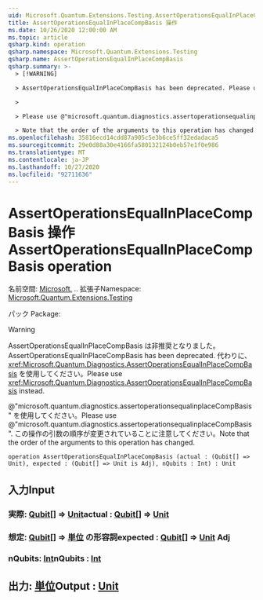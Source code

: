```yaml
---
uid: Microsoft.Quantum.Extensions.Testing.AssertOperationsEqualInPlaceCompBasis
title: AssertOperationsEqualInPlaceCompBasis 操作
ms.date: 10/26/2020 12:00:00 AM
ms.topic: article
qsharp.kind: operation
qsharp.namespace: Microsoft.Quantum.Extensions.Testing
qsharp.name: AssertOperationsEqualInPlaceCompBasis
qsharp.summary: >-
  > [!WARNING]

  > AssertOperationsEqualInPlaceCompBasis has been deprecated. Please use <xref:Microsoft.Quantum.Diagnostics.AssertOperationsEqualInPlaceCompBasis> instead.

  >

  > Please use @"microsoft.quantum.diagnostics.assertoperationsequalinplaceCompBasis".

  > Note that the order of the arguments to this operation has changed.
ms.openlocfilehash: 35816ecd14cdd87a905c5e3b6ce5ff32edadaca5
ms.sourcegitcommit: 29e0d88a30e4166fa580132124b0eb57e1f0e986
ms.translationtype: MT
ms.contentlocale: ja-JP
ms.lasthandoff: 10/27/2020
ms.locfileid: "92711636"
---
```

# <a name="assertoperationsequalinplacecompbasis-operation"></a><span data-ttu-id="8bd73-102">AssertOperationsEqualInPlaceCompBasis 操作</span><span class="sxs-lookup"><span data-stu-id="8bd73-102">AssertOperationsEqualInPlaceCompBasis operation</span></span>

<span data-ttu-id="8bd73-103">名前空間: [Microsoft.](xref:Microsoft.Quantum.Extensions.Testing) .. 拡張子</span><span class="sxs-lookup"><span data-stu-id="8bd73-103">Namespace: [Microsoft.Quantum.Extensions.Testing](xref:Microsoft.Quantum.Extensions.Testing)</span></span>

<span data-ttu-id="8bd73-104">パック [](https://nuget.org/packages/)</span><span class="sxs-lookup"><span data-stu-id="8bd73-104">Package: [](https://nuget.org/packages/)</span></span>


> [!WARNING]
> <span data-ttu-id="8bd73-105">AssertOperationsEqualInPlaceCompBasis は非推奨となりました。</span><span class="sxs-lookup"><span data-stu-id="8bd73-105">AssertOperationsEqualInPlaceCompBasis has been deprecated.</span></span> <span data-ttu-id="8bd73-106">代わりに、<xref:Microsoft.Quantum.Diagnostics.AssertOperationsEqualInPlaceCompBasis> を使用してください。</span><span class="sxs-lookup"><span data-stu-id="8bd73-106">Please use <xref:Microsoft.Quantum.Diagnostics.AssertOperationsEqualInPlaceCompBasis> instead.</span></span>
>
> <span data-ttu-id="8bd73-107">@"microsoft.quantum.diagnostics.assertoperationsequalinplaceCompBasis" を使用してください。</span><span class="sxs-lookup"><span data-stu-id="8bd73-107">Please use @"microsoft.quantum.diagnostics.assertoperationsequalinplaceCompBasis".</span></span>
> <span data-ttu-id="8bd73-108">この操作の引数の順序が変更されていることに注意してください。</span><span class="sxs-lookup"><span data-stu-id="8bd73-108">Note that the order of the arguments to this operation has changed.</span></span>



```qsharp
operation AssertOperationsEqualInPlaceCompBasis (actual : (Qubit[] => Unit), expected : (Qubit[] => Unit is Adj), nQubits : Int) : Unit
```


## <a name="input"></a><span data-ttu-id="8bd73-109">入力</span><span class="sxs-lookup"><span data-stu-id="8bd73-109">Input</span></span>

### <a name="actual--qubit--unit"></a><span data-ttu-id="8bd73-110">実際: [Qubit](xref:microsoft.quantum.lang-ref.qubit)[] => [Unit](xref:microsoft.quantum.lang-ref.unit)</span><span class="sxs-lookup"><span data-stu-id="8bd73-110">actual : [Qubit](xref:microsoft.quantum.lang-ref.qubit)[] => [Unit](xref:microsoft.quantum.lang-ref.unit)</span></span> 




### <a name="expected--qubit--unit-adj"></a><span data-ttu-id="8bd73-111">想定: [Qubit](xref:microsoft.quantum.lang-ref.qubit)[] => [単位](xref:microsoft.quantum.lang-ref.unit) の形容詞</span><span class="sxs-lookup"><span data-stu-id="8bd73-111">expected : [Qubit](xref:microsoft.quantum.lang-ref.qubit)[] => [Unit](xref:microsoft.quantum.lang-ref.unit) Adj</span></span>




### <a name="nqubits--int"></a><span data-ttu-id="8bd73-112">nQubits: [Int](xref:microsoft.quantum.lang-ref.int)</span><span class="sxs-lookup"><span data-stu-id="8bd73-112">nQubits : [Int](xref:microsoft.quantum.lang-ref.int)</span></span>





## <a name="output--unit"></a><span data-ttu-id="8bd73-113">出力: [単位](xref:microsoft.quantum.lang-ref.unit)</span><span class="sxs-lookup"><span data-stu-id="8bd73-113">Output : [Unit](xref:microsoft.quantum.lang-ref.unit)</span></span>


